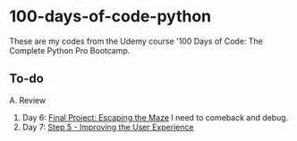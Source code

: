 # 100-days-of-code-python

These are my codes from the Udemy course '100 Days of Code: The Complete Python Pro Bootcamp.

## To-do

A. Review
  1. Day 6: [Final Project: Escaping the Maze](https://reeborg.ca/reeborg.html?lang=en&mode=python&menu=worlds%2Fmenus%2Freeborg_intro_en.json&name=Maze&url=worlds%2Ftutorial_en%2Fmaze1.json) I need to comeback and debug.
  2. Day 7: [Step 5 - Improving the User Experience](https://www.udemy.com/course/100-days-of-code/learn/lecture/19141072)
